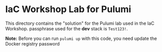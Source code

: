 # IaC Workshop Lab for Pulumi

This directory contains the "solution" for the Pulumi lab used in the IaC Workshop. passphrase used for the __dev__ stack is `Test123!`.

__Note:__ Before you can run `pulumi up` with this code, you need update the Docker registry password